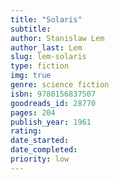 ```yaml
---
title: "Solaris"
subtitle: 
author: Stanislaw Lem
author_last: Lem
slug: lem-solaris
type: fiction
img: true
genre: science fiction
isbn: 9780156837507
goodreads_id: 28770
pages: 204
publish_year: 1961
rating: 
date_started:
date_completed:
priority: low
---
```

